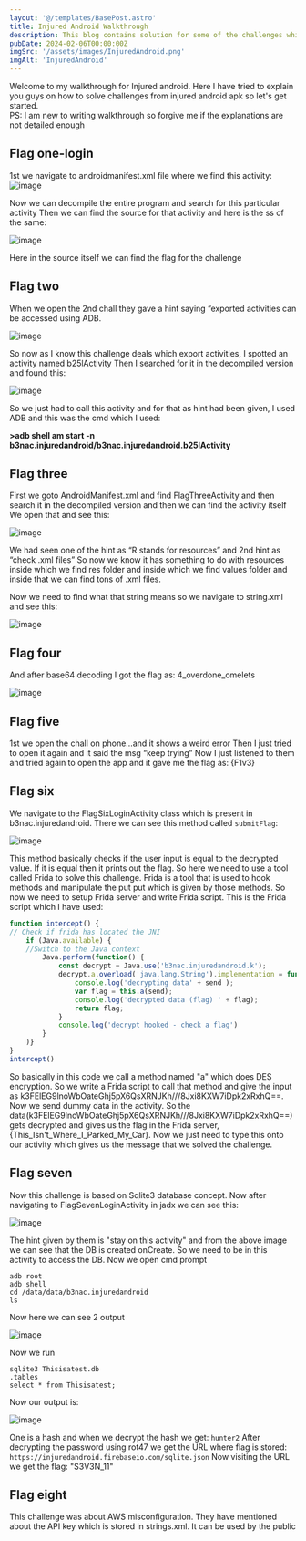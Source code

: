 ```yaml
---
layout: '@/templates/BasePost.astro'
title: Injured Android Walkthrough
description: This blog contains solution for some of the challenges which I solved from injured android.
pubDate: 2024-02-06T00:00:00Z
imgSrc: '/assets/images/InjuredAndroid.png'
imgAlt: 'InjuredAndroid'
---
```


Welcome to my walkthrough for Injured android. Here I have tried to explain you guys on how to solve challenges from injured android apk so let's get started.<br>
PS: I am new to writing walkthrough so forgive me if the explanations are not detailed enough

## Flag one-login

1st we navigate to androidmanifest.xml file where we find this activity:
![image](https://github.com/Akhil0202/Akhil0202.github.io/assets/66013822/0c170ad8-968b-4e79-af80-188535c5762d)

Now we can decompile the entire program and search for this particular activity
Then we can find the source for that activity and here is the ss of the same:

![image](https://github.com/Akhil0202/Akhil0202.github.io/assets/66013822/427d59b6-2bab-4c8a-8943-42686bc677cd)

Here in the source itself we can find the flag for the challenge

## Flag two

When we open the 2nd chall they gave a hint saying “exported activities can be accessed using ADB.

![image](https://github.com/Akhil0202/Akhil0202.github.io/assets/66013822/29b5b07b-6393-40a0-8e4b-a2327e7f9415)

So now as I know this challenge deals which export activities, I spotted an activity named b25lActivity
Then I searched for it in the decompiled version and found this:

![image](https://github.com/Akhil0202/Akhil0202.github.io/assets/66013822/d53f4176-a588-4ebb-8593-96926c7945dd)

So we just had to call this activity and for that as hint had been given, I used ADB and this was the cmd which I used:

**>adb shell am start -n b3nac.injuredandroid/b3nac.injuredandroid.b25lActivity**

## Flag three

First we goto AndroidManifest.xml and find FlagThreeActivity and then search it in the decompiled version and then we can find the activity itself
We open that and see this:

![image](https://github.com/Akhil0202/Akhil0202.github.io/assets/66013822/fa418a9a-5789-4d73-8388-250a4ba433c3)

We had seen one of the hint as “R stands for resources” and 2nd hint as “check .xml files”
So now we know it has something to do with resources inside which we find res folder and inside which we find values folder and inside that we can find tons of .xml files.

Now we need to find what that string means so we navigate to string.xml and see this:

![image](https://github.com/Akhil0202/Akhil0202.github.io/assets/66013822/663bea44-19bc-4ad1-b46d-85f32c1dc2e7)

## Flag four

And after base64 decoding I got the flag as: 4_overdone_omelets

![image](https://github.com/Akhil0202/Akhil0202.github.io/assets/66013822/425cd5e6-df3d-4361-beb7-e3dcbde7cea1)

## Flag five

1st we open the chall on phone…and it shows a weird error
Then I just tried to open it again and it said the msg “keep trying”
Now I just listened to them and tried again to open the app and it gave me the flag as: {F1v3}

## Flag six

We navigate to the FlagSixLoginActivity class which is present in b3nac.injuredandroid. There we can see this method called ```submitFlag```:

![image](https://github.com/Akhil0202/Akhil0202.github.io/assets/66013822/38a0f477-0632-4dac-9ec2-2080f4142a64)

This method basically checks if the user input is equal to the decrypted value. If it is equal then it prints out the flag. 
So here we need to use a tool called Frida to solve this challenge. Frida is a tool that is used to hook methods and manipulate the put put which is given by those methods.
So now we need to setup Frida server and write Frida script.
This is the Frida script which I have used:
```javascript
function intercept() {
// Check if frida has located the JNI
    if (Java.available) {
    //Switch to the Java context
        Java.perform(function() {
            const decrypt = Java.use('b3nac.injuredandroid.k');
            decrypt.a.overload('java.lang.String').implementation = function (send) {
                console.log('decrypting data' + send );
                var flag = this.a(send);
                console.log('decrypted data (flag) ' + flag);
                return flag;
            }   
            console.log('decrypt hooked - check a flag')
        }
    )}
}
intercept()
```
So basically in this code we call a method named "a" which does DES encryption. So we write a Frida script to call that method and give the input as k3FElEG9lnoWbOateGhj5pX6QsXRNJKh///8Jxi8KXW7iDpk2xRxhQ==. Now we send dummy data in the activity. So the data(k3FElEG9lnoWbOateGhj5pX6QsXRNJKh///8Jxi8KXW7iDpk2xRxhQ==) gets decrypted and gives us the flag in the Frida server, {This_Isn't_Where_I_Parked_My_Car}. Now we just need to type this onto our activity which gives us the message that we solved the challenge.

## Flag seven

Now this challenge is based on Sqlite3 database concept. Now after navigating to FlagSevenLoginActivity in jadx we can see this:

![image](https://github.com/Akhil0202/Akhil0202.github.io/assets/66013822/1977dee4-daec-4a2d-afd7-479d106956b9)

The hint given by them is "stay on this activity" and from the above image we can see that the DB is created onCreate. So we need to be in this activity to access the DB. 
Now we open cmd prompt
```
adb root
adb shell
cd /data/data/b3nac.injuredandroid
ls
```
Now here we can see 2 output

![image](https://github.com/Akhil0202/Akhil0202.github.io/assets/66013822/2ef898ef-9a29-4e23-98a6-ef661fb67777)

Now we run 
```
sqlite3 Thisisatest.db
.tables
select * from Thisisatest;
```

Now our output is:

![image](https://github.com/Akhil0202/Akhil0202.github.io/assets/66013822/662b7cf7-b15b-4112-a2fc-a69d18190a23)

One is a hash and when we decrypt the hash we get: ```hunter2```
After decrypting the password using rot47 we get the URL where flag is stored: ```https://injuredandroid.firebaseio.com/sqlite.json```
Now visiting the URL we get the flag: "S3V3N_11"

## Flag eight

This challenge was about AWS misconfiguration.
They have mentioned about the API key which is stored in strings.xml. It can be used by the public
